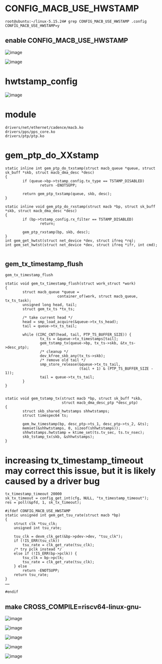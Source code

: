 

# CONFIG_MACB_USE_HWSTAMP

```
root@ubuntu:~/linux-5.15.24# grep CONFIG_MACB_USE_HWSTAMP .config
CONFIG_MACB_USE_HWSTAMP=y
```


## enable  CONFIG_MACB_USE_HWSTAMP

![image](https://github.com/magnate3/linux-riscv-dev/blob/main/exercises/iee1588/macb/ptpc.png)


![image](https://github.com/magnate3/linux-riscv-dev/blob/main/exercises/iee1588/macb/1588.png)


# hwtstamp_config

![image](https://github.com/magnate3/linux-riscv-dev/blob/main/exercises/iee1588/macb/hwtstamp_config.png)


# module

```
drivers/net/ethernet/cadence/macb.ko
drivers/pps/pps_core.ko
drivers/ptp/ptp.ko
```

# gem_ptp_do_XXstamp

```
static inline int gem_ptp_do_txstamp(struct macb_queue *queue, struct sk_buff *skb, struct macb_dma_desc *desc)
{
        if (queue->bp->tstamp_config.tx_type == TSTAMP_DISABLED)
                return -ENOTSUPP;

        return gem_ptp_txstamp(queue, skb, desc);
}

static inline void gem_ptp_do_rxstamp(struct macb *bp, struct sk_buff *skb, struct macb_dma_desc *desc)
{
        if (bp->tstamp_config.rx_filter == TSTAMP_DISABLED)
                return;

        gem_ptp_rxstamp(bp, skb, desc);
}
int gem_get_hwtst(struct net_device *dev, struct ifreq *rq);
int gem_set_hwtst(struct net_device *dev, struct ifreq *ifr, int cmd);


```
## gem_tx_timestamp_flush
```
gem_tx_timestamp_flush

static void gem_tx_timestamp_flush(struct work_struct *work)
{
        struct macb_queue *queue =
                        container_of(work, struct macb_queue, tx_ts_task);
        unsigned long head, tail;
        struct gem_tx_ts *tx_ts;

        /* take current head */
        head = smp_load_acquire(&queue->tx_ts_head);
        tail = queue->tx_ts_tail;

        while (CIRC_CNT(head, tail, PTP_TS_BUFFER_SIZE)) {
                tx_ts = &queue->tx_timestamps[tail];
                gem_tstamp_tx(queue->bp, tx_ts->skb, &tx_ts->desc_ptp);
                /* cleanup */
                dev_kfree_skb_any(tx_ts->skb);
                /* remove old tail */
                smp_store_release(&queue->tx_ts_tail,
                                  (tail + 1) & (PTP_TS_BUFFER_SIZE - 1));
                tail = queue->tx_ts_tail;
        }
}


static void gem_tstamp_tx(struct macb *bp, struct sk_buff *skb,
                          struct macb_dma_desc_ptp *desc_ptp)
{
        struct skb_shared_hwtstamps shhwtstamps;
        struct timespec64 ts;

        gem_hw_timestamp(bp, desc_ptp->ts_1, desc_ptp->ts_2, &ts);
        memset(&shhwtstamps, 0, sizeof(shhwtstamps));
        shhwtstamps.hwtstamp = ktime_set(ts.tv_sec, ts.tv_nsec);
        skb_tstamp_tx(skb, &shhwtstamps);
}
```

# increasing tx_timestamp_timeout may correct this issue, but it is likely caused by a driver bug

```
tx_timestamp_timeout 20000
sk_tx_timeout = config_get_int(cfg, NULL, "tx_timestamp_timeout");
res = poll(&pfd, 1, sk_tx_timeout);
```

```
#ifdef CONFIG_MACB_USE_HWSTAMP
static unsigned int gem_get_tsu_rate(struct macb *bp)
{
	struct clk *tsu_clk;
	unsigned int tsu_rate;

	tsu_clk = devm_clk_get(&bp->pdev->dev, "tsu_clk");
	if (!IS_ERR(tsu_clk))
		tsu_rate = clk_get_rate(tsu_clk);
	/* try pclk instead */
	else if (!IS_ERR(bp->pclk)) {
		tsu_clk = bp->pclk;
		tsu_rate = clk_get_rate(tsu_clk);
	} else
		return -ENOTSUPP;
	return tsu_rate;
}
……

#endif
```
##  make CROSS_COMPILE=riscv64-linux-gnu-
![image](https://github.com/magnate3/linux-riscv-dev/blob/main/exercises/iee1588/macb/make.png)

![image](https://github.com/magnate3/linux-riscv-dev/blob/main/exercises/iee1588/macb/state.png)




![image](https://github.com/magnate3/linux-riscv-dev/blob/main/exercises/iee1588/macb/module.png)


![image](https://github.com/magnate3/linux-riscv-dev/blob/main/exercises/iee1588/macb/macb.png)


![image](https://github.com/magnate3/linux-riscv-dev/blob/main/exercises/iee1588/macb/hw_ptp.png)